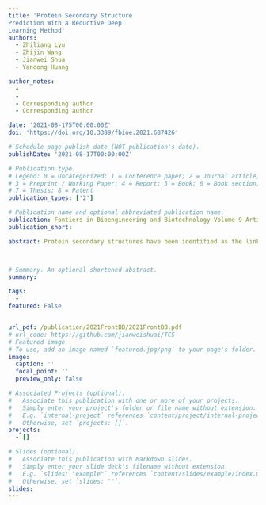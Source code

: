 ```yaml
---
title: 'Protein Secondary Structure
Prediction With a Reductive Deep
Learning Method'
authors:
  - Zhiliang Lyu
  - Zhijin Wang
  - Jianwei Shua
  - Yandong Huang

author_notes:
  - 
  - 
  - Corresponding author
  - Corresponding author

date: '2021-08-175T00:00:00Z'
doi: 'https://doi.org/10.3389/fbioe.2021.687426'

# Schedule page publish date (NOT publication's date).
publishDate: '2021-08-17T00:00:00Z'

# Publication type.
# Legend: 0 = Uncategorized; 1 = Conference paper; 2 = Journal article;
# 3 = Preprint / Working Paper; 4 = Report; 5 = Book; 6 = Book section;
# 7 = Thesis; 8 = Patent
publication_types: ['2']

# Publication name and optional abbreviated publication name.
publication: Fontiers in Bioengineering and Biotechnology Volume 9 Article 687426
publication_short: 

abstract: Protein secondary structures have been identified as the links in the physical processes of primary sequences, typically random coils, folding into functional tertiary structures that enable proteins to involve a variety of biological events in life science. Therefore,an efficient protein secondary structure predictor is of importance especially when the structure of an amino acid sequence fragment is not solved by high-resolution experiments, such as X-ray crystallography, cryo-electron microscopy, and nuclear magnetic resonance spectroscopy, which are usually time consuming and expensive.In this paper, a reductive deep learning model MLPRNN has been proposed to predict either 3-state or 8-state protein secondary structures. The prediction accuracy by the MLPRNN on the publicly available benchmark CB513 data set is comparable with those by other state-of-the-art models. More importantly, taking into account the reductive architecture, MLPRNN could be a baseline for future developments.



# Summary. An optional shortened abstract.
summary: 

tags:
  - 
featured: False


url_pdf: /publication/2021FrontBB/2021FrontBB.pdf
# url_code: https://github.com/jianweishuai/TCS
# Featured image
# To use, add an image named `featured.jpg/png` to your page's folder.
image:
  caption: ''
  focal_point: ''
  preview_only: false

# Associated Projects (optional).
#   Associate this publication with one or more of your projects.
#   Simply enter your project's folder or file name without extension.
#   E.g. `internal-project` references `content/project/internal-project/index.md`.
#   Otherwise, set `projects: []`.
projects:
  - []

# Slides (optional).
#   Associate this publication with Markdown slides.
#   Simply enter your slide deck's filename without extension.
#   E.g. `slides: "example"` references `content/slides/example/index.md`.
#   Otherwise, set `slides: ""`.
slides:
---
```



